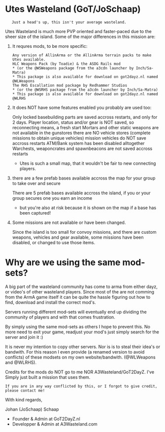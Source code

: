 Utes Wasteland (GoT/JoSchaap)
===================

       Just a head's up, this isn't your average wasteland. 

Utes Wasteland is much more PVP oriented and faster-paced due to the sheer size of the island.
Some of the major differences in this mission are:

1) It requres mods, to be more specific:

       Any version of AllinArma or the AllinArma terrain packs to make Utes available.
       HLC Weapons Pack (by Toadie) & the ASDG Rails mod 
       * (or the @WSWeapons package from the a3cdn launcher by Inch/Sa-Matra)
       * This package is also available for download on got2dayz.nl named @WLWeapons
       The RHS Escallation mod package by Redhammer Studios
       * (or the @WSRHS package from the a3cdn launcher by Inch/Sa-Matra)
       * This package is also available for download on got2dayz.nl named @WLRHS

2) It does NOT have some features enabled you probably are used too:

      Only locked basebuilding parts are saved accross restarts, and only for 2 days.
      Player location, status and/or gear is NOT saved, so reconnecting means, a fresh start
      Mortars and other static weapons are not available in the gunstores
      there are NO vehicle stores (complete missions to obtain unique vehicles)
      mission vehicles do NOT save accross restarts
      ATM/Bank system has been disabled alltogether
      Warchests, weaponcrates and spawnbeacons are not saved accross restarts
      * Utes is such a small map, that it wouldn't be fair to new connecting players.

3) there are a few prefab bases available accross the map for your group to take over and secure

      There are 5 prefab bases available accross the island, if you or your group secures one you earn an income
      * but you're also at risk because it is shown on the map if a base has been captured!

4) Some missions are not available or have been changed.

      Since the island is too small for convoy missions, and there are custom weapons, vehicles and gear available, some missions have been disabled, or changed to use those items.


Why are we using the same mod-sets?
===================================

A big part of the wasteland community has come to arma from either dayz, or video's of other wasteland players.
Since most of the are not comming from the ArmA game itself it can be quite the hassle figuring out how to find, download and install the correct mod's.

Servers running different mod-sets will eventually end up dividing the community of players and with that comes frustration.

By simply using the same mod-sets as others I hope to prevent this. No more need to exit your game, readjust your mod's just simply search for the server and join it :)


It is never my intention to copy other servers. Nor is is to steal their idea's or bandwith. 
For this reason I even provide (a renamed version to avoid conflicts) of these modsets on my own website/bandwith. (@WLWeapons and @WLRHS).

Credits for the mods do NOT go to me NOR A3Wasteland/GoT2DayZ. I've Simply just built a mission that uses them.

    If you are in any way conflicted by this, or I forgot to give credit, please contact me!


With kind regards,


Johan (JoSchaap) Schaap 
* Founder & Admin at GoT2DayZ.nl
* Developper & Admin at A3Wasteland.com




